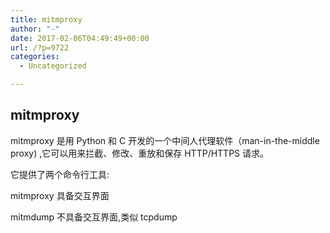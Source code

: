 ```yaml
---
title: mitmproxy
author: "-"
date: 2017-02-06T04:49:49+00:00
url: /?p=9722
categories:
  - Uncategorized

---
```

## mitmproxy
mitmproxy 是用 Python 和 C 开发的一个中间人代理软件（man-in-the-middle proxy) ,它可以用来拦截、修改、重放和保存 HTTP/HTTPS 请求。

它提供了两个命令行工具: 

mitmproxy 具备交互界面
  
mitmdump 不具备交互界面,类似 tcpdump